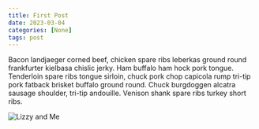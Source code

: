 ```yaml
---
title: First Post
date: 2023-03-04
categories: [None]
tags: post
---
```


Bacon landjaeger corned beef, chicken spare ribs leberkas ground round frankfurter kielbasa chislic jerky. Ham buffalo ham hock pork tongue. Tenderloin spare ribs tongue sirloin, chuck pork chop capicola rump tri-tip pork fatback brisket buffalo ground round. Chuck burgdoggen alcatra sausage shoulder, tri-tip andouille. Venison shank spare ribs turkey short ribs.

![Lizzy and Me](/images/leaves.jpg)
